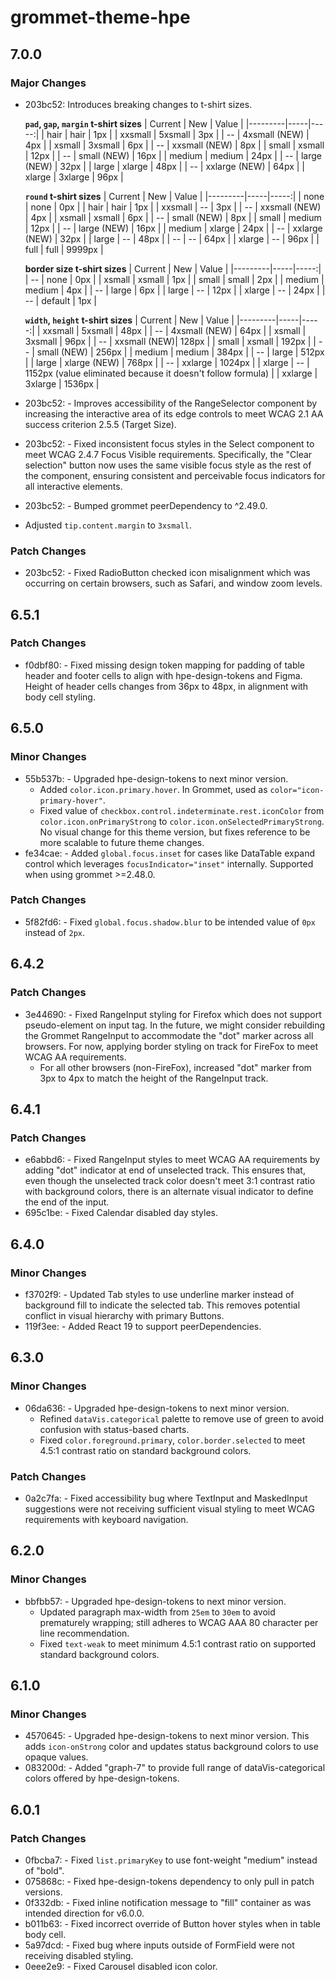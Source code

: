# grommet-theme-hpe

## 7.0.0

### Major Changes

- 203bc52: Introduces breaking changes to t-shirt sizes.

  **`pad`, `gap`, `margin` t-shirt sizes**
  | Current | New | Value |
  |---------|-----|-----:|
  | hair | hair | 1px |
  | xxsmall | 5xsmall | 3px |
  | -- | 4xsmall (NEW) | 4px |
  | xsmall | 3xsmall | 6px |
  | -- | xxsmall (NEW) | 8px |
  | small | xsmall | 12px |
  | -- | small (NEW) | 16px |
  | medium | medium | 24px |
  | -- | large (NEW) | 32px |
  | large | xlarge | 48px |
  | -- | xxlarge (NEW) | 64px |
  | xlarge | 3xlarge | 96px |

  **`round` t-shirt sizes**
  | Current | New | Value |
  |---------|-----|-----:|
  | none | none | 0px |
  | hair | hair | 1px |
  | xxsmall | -- | 3px |
  | -- | xxsmall (NEW) | 4px |
  | xsmall | xsmall | 6px |
  | -- | small (NEW) | 8px |
  | small | medium | 12px |
  | -- | large (NEW) | 16px |
  | medium | xlarge | 24px |
  | -- | xxlarge (NEW) | 32px |
  | large | -- | 48px |
  | -- | -- | 64px |
  | xlarge | -- | 96px |
  | full | full | 9999px |

  **border size t-shirt sizes**
  | Current | New | Value |
  |---------|-----|-----:|
  | -- | none | 0px |
  | xsmall | xsmall | 1px |
  | small | small | 2px |
  | medium | medium | 4px |
  | -- | large | 6px |
  | large | -- | 12px |
  | xlarge | -- | 24px |
  | -- | default | 1px |

  **`width`, `height` t-shirt sizes**
  | Current | New | Value |
  |---------|-----|-----:|
  | xxsmall | 5xsmall | 48px |
  | -- | 4xsmall (NEW) | 64px |
  | xsmall | 3xsmall | 96px |
  | -- | xxsmall (NEW)| 128px |
  | small | xsmall | 192px |
  | -- | small (NEW) | 256px |
  | medium | medium | 384px |
  | -- | large | 512px |
  | large | xlarge (NEW) | 768px |
  | -- | xxlarge | 1024px |
  | xlarge | -- | 1152px (value eliminated because it doesn't follow formula) |
  | xxlarge | 3xlarge | 1536px |

- 203bc52: - Improves accessibility of the RangeSelector component by increasing the interactive area of its edge controls to meet WCAG 2.1 AA success criterion 2.5.5 (Target Size).
- 203bc52: - Fixed inconsistent focus styles in the Select component to meet WCAG 2.4.7 Focus Visible requirements.
  Specifically, the "Clear selection" button now uses the same visible focus style as the rest of the component,
  ensuring consistent and perceivable focus indicators for all interactive elements.
- 203bc52: - Bumped grommet peerDependency to ^2.49.0.
- Adjusted `tip.content.margin` to `3xsmall`.

### Patch Changes

- 203bc52: - Fixed RadioButton checked icon misalignment which was occurring on certain browsers, such as Safari, and window zoom levels.

## 6.5.1

### Patch Changes

- f0dbf80: - Fixed missing design token mapping for padding of table header and footer cells to align with hpe-design-tokens and Figma. Height of header cells changes from 36px to 48px, in alignment with body cell styling.

## 6.5.0

### Minor Changes

- 55b537b: - Upgraded hpe-design-tokens to next minor version.
  - Added `color.icon.primary.hover`. In Grommet, used as `color="icon-primary-hover"`.
  - Fixed value of `checkbox.control.indeterminate.rest.iconColor` from `color.icon.onPrimaryStrong` to `color.icon.onSelectedPrimaryStrong`. No visual change for this theme version, but fixes reference to be more scalable to future theme changes.
- fe34cae: - Added `global.focus.inset` for cases like DataTable expand control which leverages `focusIndicator="inset"` internally. Supported when using grommet >=2.48.0.

### Patch Changes

- 5f82fd6: - Fixed `global.focus.shadow.blur` to be intended value of `0px` instead of `2px`.

## 6.4.2

### Patch Changes

- 3e44690: - Fixed RangeInput styling for Firefox which does not support pseudo-element on input tag. In the future, we might consider rebuilding the Grommet RangeInput to accommodate the "dot" marker across all browsers. For now, applying border styling on track for FireFox to meet WCAG AA requirements.
  - For all other browsers (non-FireFox), increased "dot" marker from 3px to 4px to match the height of the RangeInput track.

## 6.4.1

### Patch Changes

- e6abbd6: - Fixed RangeInput styles to meet WCAG AA requirements by adding "dot" indicator at end of unselected track. This ensures that, even though the unselected track color doesn't meet 3:1 contrast ratio with background colors, there is an alternate visual indicator to define the end of the input.
- 695c1be: - Fixed Calendar disabled day styles.

## 6.4.0

### Minor Changes

- f3702f9: - Updated Tab styles to use underline marker instead of background fill to indicate the selected tab. This removes potential conflict in visual hierarchy with primary Buttons.
- 119f3ee: - Added React 19 to support peerDependencies.

## 6.3.0

### Minor Changes

- 06da636: - Upgraded hpe-design-tokens to next minor version.
  - Refined `dataVis.categorical` palette to remove use of green to avoid confusion with status-based charts.
  - Fixed `color.foreground.primary`, `color.border.selected` to meet 4.5:1 contrast ratio on standard background colors.

### Patch Changes

- 0a2c7fa: - Fixed accessibility bug where TextInput and MaskedInput suggestions were not receiving sufficient visual styling to meet WCAG requirements with keyboard navigation.

## 6.2.0

### Minor Changes

- bbfbb57: - Upgraded hpe-design-tokens to next minor version.
  - Updated paragraph max-width from `25em` to `30em` to avoid prematurely wrapping; still adheres to WCAG AAA 80 character per line recommendation.
  - Fixed `text-weak` to meet minimum 4.5:1 contrast ratio on supported standard background colors.

## 6.1.0

### Minor Changes

- 4570645: - Upgraded hpe-design-tokens to next minor version. This adds `icon-onStrong` color and updates status background colors to use opaque values.
- 083200d: - Added "graph-7" to provide full range of dataVis-categorical colors offered by hpe-design-tokens.

## 6.0.1

### Patch Changes

- 0fbcba7: - Fixed `list.primaryKey` to use font-weight "medium" instead of "bold".
- 075868c: - Fixed hpe-design-tokens dependency to only pull in patch versions.
- 0f332db: - Fixed inline notification message to "fill" container as was intended direction for v6.0.0.
- b011b63: - Fixed incorrect override of Button hover styles when in table body cell.
- 5a97dcd: - Fixed bug where inputs outside of FormField were not receiving disabled styling.
- 0eee2e9: - Fixed Carousel disabled icon color.
